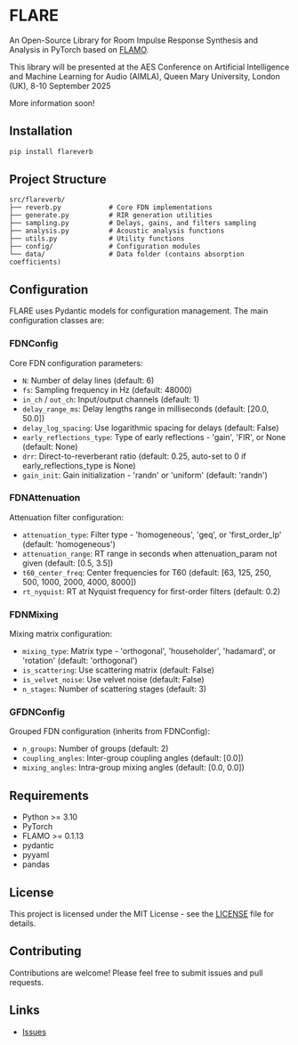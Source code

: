 # FLARE

An Open-Source Library for Room Impulse Response Synthesis and Analysis in PyTorch based on [FLAMO](https://github.com/gdalsanto/flamo).  

This library will be presented at the AES Conference on Artificial Intelligence and Machine Learning for Audio (AIMLA), Queen Mary University, London (UK), 8-10 September 2025

More information soon! 
## Installation

```bash
pip install flareverb
```

## Project Structure

```
src/flareverb/
├── reverb.py            # Core FDN implementations
├── generate.py          # RIR generation utilities
├── sampling.py          # Delays, gains, and filters sampling
├── analysis.py          # Acoustic analysis functions
├── utils.py             # Utility functions
├── config/              # Configuration modules
└── data/                # Data folder (contains absorption coefficients)

```

## Configuration

FLARE uses Pydantic models for configuration management. The main configuration classes are:

### FDNConfig
Core FDN configuration parameters:
- `N`: Number of delay lines (default: 6)
- `fs`: Sampling frequency in Hz (default: 48000)
- `in_ch` / `out_ch`: Input/output channels (default: 1)
- `delay_range_ms`: Delay lengths range in milliseconds (default: [20.0, 50.0])
- `delay_log_spacing`: Use logarithmic spacing for delays (default: False)
- `early_reflections_type`: Type of early reflections - 'gain', 'FIR', or None (default: None)
- `drr`: Direct-to-reverberant ratio (default: 0.25, auto-set to 0 if early_reflections_type is None)
- `gain_init`: Gain initialization - 'randn' or 'uniform' (default: 'randn')

### FDNAttenuation
Attenuation filter configuration:
- `attenuation_type`: Filter type - 'homogeneous', 'geq', or 'first_order_lp' (default: 'homogeneous')
- `attenuation_range`: RT range in seconds when attenuation_param not given (default: [0.5, 3.5])
- `t60_center_freq`: Center frequencies for T60 (default: [63, 125, 250, 500, 1000, 2000, 4000, 8000])
- `rt_nyquist`: RT at Nyquist frequency for first-order filters (default: 0.2)

### FDNMixing
Mixing matrix configuration:
- `mixing_type`: Matrix type - 'orthogonal', 'householder', 'hadamard', or 'rotation' (default: 'orthogonal')
- `is_scattering`: Use scattering matrix (default: False)
- `is_velvet_noise`: Use velvet noise (default: False)
- `n_stages`: Number of scattering stages (default: 3)

### GFDNConfig
Grouped FDN configuration (inherits from FDNConfig):
- `n_groups`: Number of groups (default: 2)
- `coupling_angles`: Inter-group coupling angles (default: [0.0])
- `mixing_angles`: Intra-group mixing angles (default: [0.0, 0.0])

## Requirements

- Python >= 3.10
- PyTorch
- FLAMO >= 0.1.13
- pydantic
- pyyaml
- pandas

## License

This project is licensed under the MIT License - see the [LICENSE](LICENSE) file for details.

## Contributing

Contributions are welcome! Please feel free to submit issues and pull requests.

## Links

- [Issues](https://github.com/gdalsanto/flare/issues)
